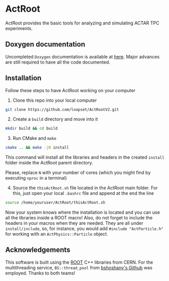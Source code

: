 # ActRoot
ActRoot provides the basic tools for analyzing and simulating ACTAR TPC experiments.

## Doxygen documentation
Uncompleted `Doxygen` documentation is available at [here](https://loopset.github.io/ActRootV2/). 
Major advances are still required to have all the code documented.

## Installation

Follow these steps to have ActRoot working on your computer
1. Clone this repo into your local computer

```bash
git clone https://github.com/loopset/ActRootV2.git
```
2. Create a `build` directory and move into it
```bash
mkdir build && cd build
```
3. Run CMake and `make`
```bash
cmake .. && make -jN install
```
This command will install all the libraries and headers in the created `install` folder inside the ActRoot parent directory.

Please, replace `N` with your number of cores (which you might find by executing `nproc` in a terminal)

4. Source the `thisActRoot.sh` file located in the ActRoot main folder.
   For this, just open your local `.bashrc` file and append at the end the line
```bash
source /home/youruser/ActRoot/thisActRoot.sh
```
Now your system knows where the installation is located and you can use all the libraries inside a ROOT macro! Also, do not forget to include the headers in your 
macros when they are needed. They are all under `install/include`, so, for instance, you would add `#include "ActParticle.h"` for working with an `ActPhysics::Particle` object.

## Acknowledgements
This software is built using the [ROOT](https://root.cern.ch/) C++ libraries from CERN. For the multithreading service, `BS::thread_pool` from [bshoshany's Github](https://github.com/bshoshany/thread-pool) was employed. Thanks to both teams!
